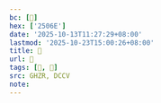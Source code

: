 ```yaml
---
bc: [𥁮]
hex: ['2506E']
date: '2025-10-13T11:27:29+08:00'
lastmod: '2025-10-23T15:00:26+08:00'
title: 󰘁
url: 󰘁
tags: [𠤼, 𥁮]
src: GHZR, DCCV
note:
---
```

